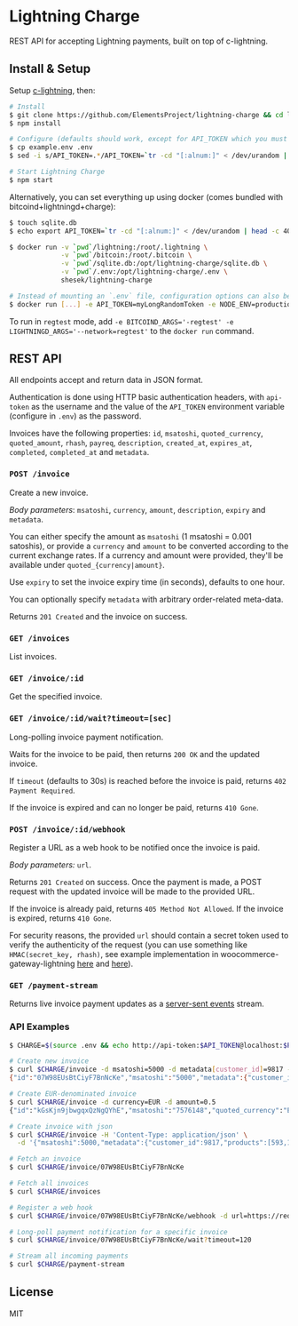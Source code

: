 # Lightning Charge

REST API for accepting Lightning payments, built on top of c-lightning.

## Install & Setup

Setup [c-lightning](https://github.com/ElementsProject/lightning), then:

```bash
# Install
$ git clone https://github.com/ElementsProject/lightning-charge && cd lightning-charge
$ npm install

# Configure (defaults should work, except for API_TOKEN which you must set)
$ cp example.env .env
$ sed -i s/API_TOKEN=.*/API_TOKEN=`tr -cd "[:alnum:]" < /dev/urandom | head -c 40`/ .env

# Start Lightning Charge
$ npm start
```

Alternatively, you can set everything up using docker (comes bundled with bitcoind+lightningd+charge):

```bash
$ touch sqlite.db
$ echo export API_TOKEN=`tr -cd "[:alnum:]" < /dev/urandom | head -c 40` > .env

$ docker run -v `pwd`/lightning:/root/.lightning \
             -v `pwd`/bitcoin:/root/.bitcoin \
             -v `pwd`/sqlite.db:/opt/lightning-charge/sqlite.db \
             -v `pwd`/.env:/opt/lightning-charge/.env \
             shesek/lightning-charge

# Instead of mounting an `.env` file, configuration options can also be specified directly via `-e`:
$ docker run [...] -e API_TOKEN=myLongRandomToken -e NODE_ENV=production
```

To run in `regtest` mode, add `-e BITCOIND_ARGS='-regtest' -e LIGHTNINGD_ARGS='--network=regtest'` to the `docker run` command.

## REST API

All endpoints accept and return data in JSON format.

Authentication is done using HTTP basic authentication headers, with `api-token` as the username and
the value of the `API_TOKEN` environment variable (configure in `.env`) as the password.

Invoices have the following properties: `id`, `msatoshi`, `quoted_currency`, `quoted_amount`, `rhash`, `payreq`, `description`, `created_at`, `expires_at`, `completed`, `completed_at` and `metadata`.

### `POST /invoice`

Create a new invoice.

*Body parameters*: `msatoshi`, `currency`, `amount`, `description`, `expiry` and `metadata`.

You can either specify the amount as `msatoshi` (1 msatoshi = 0.001 satoshis),
or provide a `currency` and `amount` to be converted according to the current exchange rates.
If a currency and amount were provided, they'll be available under `quoted_{currency|amount}`.

Use `expiry` to set the invoice expiry time (in seconds), defaults to one hour.

You can optionally specify `metadata` with arbitrary order-related meta-data.

Returns `201 Created` and the invoice on success.

### `GET /invoices`

List invoices.

### `GET /invoice/:id`

Get the specified invoice.

### `GET /invoice/:id/wait?timeout=[sec]`

Long-polling invoice payment notification.

Waits for the invoice to be paid, then returns `200 OK` and the updated invoice.

If `timeout` (defaults to 30s) is reached before the invoice is paid, returns `402 Payment Required`.

If the invoice is expired and can no longer be paid, returns `410 Gone`.

### `POST /invoice/:id/webhook`

Register a URL as a web hook to be notified once the invoice is paid.

*Body parameters:* `url`.

Returns `201 Created` on success. Once the payment is made, a POST request with the updated invoice will be made to the provided URL.

If the invoice is already paid, returns `405 Method Not Allowed`. If the invoice is expired, returns `410 Gone`.

For security reasons, the provided `url` should contain a secret token used to verify the authenticity of the request (you can use something like `HMAC(secret_key, rhash)`,
see example implementation in woocommerce-gateway-lightning [here](https://github.com/ElementsProject/woocommerce-gateway-lightning/blob/4051a70147a01b4387598a9facd9c00cae4981f8/woocommerce-gateway-lightning.php#L182-L193)
and [here](https://github.com/ElementsProject/woocommerce-gateway-lightning/blob/4051a70147a01b4387598a9facd9c00cae4981f8/woocommerce-gateway-lightning.php#L119)).

### `GET /payment-stream`

Returns live invoice payment updates as a [server-sent events](https://developer.mozilla.org/en-US/docs/Web/API/Server-sent_events/Using_server-sent_events) stream.

### API Examples

```bash
$ CHARGE=$(source .env && echo http://api-token:$API_TOKEN@localhost:$PORT)

# Create new invoice
$ curl $CHARGE/invoice -d msatoshi=5000 -d metadata[customer_id]=9817 -d metadata[product_id]=7189
{"id":"07W98EUsBtCiyF7BnNcKe","msatoshi":"5000","metadata":{"customer_id":9817,"product_id":7189},"rhash":"3e449cc84d6b2b39df8e375d3cec0d2910e822346f782dc5eb97fea595c175b5","payreq":"lntb500n1pdq55z6pp58ezfejzddv4nnhuwxawnemqd9ygwsg35dauzm30tjll2t9wpwk6sdq0d3hz6um5wf5kkegcqpxpc06kpsp56fjh0jslhatp6kzmp8yxsgdjcfqqckdrrv0n840zqpx496qu5xenrzedlyatesl98dzdt5qcgkjd3l6vhax425jetq2h3gqz2enhk","completed":false,"created_at":1510625370087}

# Create EUR-denominated invoice
$ curl $CHARGE/invoice -d currency=EUR -d amount=0.5
{"id":"kGsKjn9jbwgqxQzNgQYhE","msatoshi":"7576148","quoted_currency":"EUR","quoted_amount":"0.5", ...}

# Create invoice with json
$ curl $CHARGE/invoice -H 'Content-Type: application/json' \
  -d '{"msatoshi":5000,"metadata":{"customer_id":9817,"products":[593,182]}'

# Fetch an invoice
$ curl $CHARGE/invoice/07W98EUsBtCiyF7BnNcKe

# Fetch all invoices
$ curl $CHARGE/invoices

# Register a web hook
$ curl $CHARGE/invoice/07W98EUsBtCiyF7BnNcKe/webhook -d url=https://requestb.in/pfqcmgpf

# Long-poll payment notification for a specific invoice
$ curl $CHARGE/invoice/07W98EUsBtCiyF7BnNcKe/wait?timeout=120

# Stream all incoming payments
$ curl $CHARGE/payment-stream
```

## License

MIT
